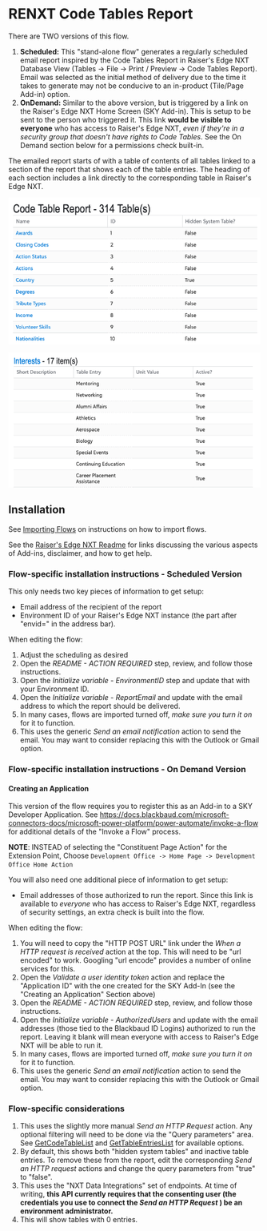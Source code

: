 # RENXT Code Tables Report

There are TWO versions of this flow. 

1. **Scheduled:** This "stand-alone flow" generates a regularly scheduled email report inspired by the Code Tables Report in Raiser's Edge NXT Database View (Tables -> File -> Print / Preview -> Code Tables Report).  Email was selected as the initial method of delivery due to the time it takes to generate may not be conducive to an in-product (Tile/Page Add-in) option. 
2. **OnDemand:** Similar to the above version, but is triggered by a link on the Raiser's Edge NXT Home Screen (SKY Add-in).  This is setup to be sent to the person who triggered it. This link  **would be visible to everyone** who has access to Raiser's Edge NXT, _even if they're in a security group that doesn't have rights to Code Tables_.  See the On Demand section below for a permissions check built-in. 

The emailed report starts of with a table of contents of all tables linked to a section of the report that shows each of the table entries.  The heading of each section includes a link directly to the corresponding table in Raiser's Edge NXT.  

![Table of Contents](CodeTablesReportTOC.png)

![Table Entries](CodeTablesReportTableEntries.png)

## Installation

See [Importing Flows](https://docs.blackbaud.com/microsoft-connectors-docs/microsoft-power-platform/basics/import-flows) on instructions on how to import flows.  

See the [Raiser's Edge NXT Readme](../README.md) for links discussing the various aspects of Add-ins, disclaimer, and how to get help. 

### Flow-specific installation instructions - Scheduled Version
This only needs two key pieces of information to get setup: 
* Email address of the recipient of the report
* Environment ID of your Raiser's Edge NXT instance (the part after "envid=" in the address bar). 

When editing the flow:
1. Adjust the scheduling as desired
2. Open the _README - ACTION REQUIRED_ step, review, and follow those instructions. 
3. Open the _Initialize variable - EnvironmentID_ step and update that with your Environment ID. 
4. Open the _Initialize variable - ReportEmail_ and update with the email address to which the report should be delivered.  
5. In many cases, flows are imported turned off, _make sure you turn it on_ for it to function. 
6. This uses the generic _Send an email notification_ action to send the email.  You may want to consider replacing this with the Outlook or Gmail option. 

### Flow-specific installation instructions - On Demand Version

#### Creating an Application
This version of the flow requires you to register this as an Add-in to a SKY Developer Application.  See https://docs.blackbaud.com/microsoft-connectors-docs/microsoft-power-platform/power-automate/invoke-a-flow for additional details of the "Invoke a Flow" process.  

**NOTE**: INSTEAD of selecting the "Constituent Page Action" for the Extension Point, Choose `Development Office -> Home Page -> Development Office Home Action`

You will also need one additional piece of information to get setup: 
* Email addresses of those authorized to run the report.  Since this link is available to _everyone_ who has access to Raiser's Edge NXT, regardless of security settings, an extra check is built into the flow. 

When editing the flow:
1. You will need to copy the "HTTP POST URL" link under the _When a HTTP request is received_ action at the top. This will need to be "url encoded" to work.  Googling "url encode" provides a number of online services for this. 
2. Open the _Validate a user identity token_ action and replace the "Application ID" with the one created for the SKY Add-In (see the "Creating an Application" Section above)
3. Open the _README - ACTION REQUIRED_ step, review, and follow those instructions. 
4. Open the _Initialize variable - AuthorizedUsers_ and update with the email addresses (those tied to the Blackbaud ID Logins) authorized to run the report.  Leaving it blank will mean everyone with access to Raiser's Edge NXT will be able to run it. 
5. In many cases, flows are imported turned off, _make sure you turn it on_ for it to function. 
6. This uses the generic _Send an email notification_ action to send the email.  You may want to consider replacing this with the Outlook or Gmail option. 

### Flow-specific considerations
1. This uses the slightly more manual _Send an HTTP Request_ action.  Any optional filtering will need to be done via the "Query parameters" area.  See [GetCodeTableList](https://developer.sky.blackbaud.com/docs/services/nxt-data-integration/operations/GetCodeTableList) and [GetTableEntriesList](https://developer.sky.blackbaud.com/docs/services/nxt-data-integration/operations/GetTableEntriesList) for available options. 
2. By default, this shows both "hidden system tables" and inactive table entries.  To remove these from the report, edit the corresponding _Send an HTTP request_ actions and change the query parameters from "true" to "false". 
3. This uses the "NXT Data Integrations" set of endpoints.  At time of writing, **this API currently requires that the consenting user (the credentials you use to connect the _Send an HTTP Request_ ) be an environment administrator.**
4. This will show tables with 0 entries.  



